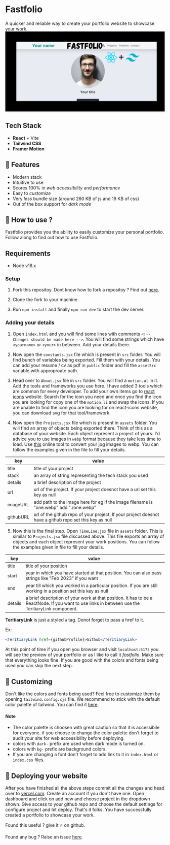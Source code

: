 # Fastfolio

A quicker and reliable way to create your portfolio website to showcase your work.
![Fastfolio ](https://github.com/bhendi-boi/fastfolio/blob/main/media/Fastfolio.png?raw=true)

## Tech Stack

- **React** + Vite
- **Tailwind CSS**
- **Framer Motion**

## 🔑 Features

- Modern stack
- Intuitive to use
- Scores 100% in _web accessibility_ and _performance_
- Easy to _customize_
- Very _less_ bundle size (around 260 KB of js and 19 KB of css)
- Out of the box support for _dark mode_

## 🤔 How to use ?

Fastfolio provides you the ability to easily customize your personal portfolio. Follow along to find out how to use Fastfolio.

## Requirements

- Node v18.x

### Setup

1. Fork this repositoy. Dont know how to fork a repositoy ? Find out [here](https://docs.github.com/en/get-started/quickstart/fork-a-repo).

2. Clone the fork to your machine.

3. Run `npm install` and finally `npm run dev` to start the dev server.

### Adding your details

1. Open `index.html` and you will find some lines with comments `<!-- Changes should be made here -->`. You will find some strings which have `<yourname>` or `<your>` in between. Add your details there.

2. Now open the `constants.jsx` file which is present in `src` folder. You will find bunch of variables being exported. Fill them with your details. You can add your resume / cv as pdf in `public` folder and fill the `assetSrc` variable with approproate path.

3. Head over to `About.jsx` file in `src` folder. You will find a `motion.ul` in it. Add the tools and frameworks you use here. I have added 3 tools which are common for every developer. To add your own items go to [react icons](https://react-icons.github.io/react-icons) website. Search for the icon you need and once you find the icon you are looking for copy one of the `motion.li` and swap the icons. If you are unable to find the icon you are looking for on react-icons website, you can download svg for that tool/framework.

4. Now open the `Projects.jsx` file which is present in `assets` folder. You will find an array of objects being exported there. Think of this as a database of your website. Each object represent a project of yours. I'd advice you to use images in `webp` format because they take less time to load. Use [this](https://www.freeconvert.com/jpg-to-webp) online tool to convert your jpg images to webp. You can follow the examples given in the file to fill your details.

| **key**   | **value**                                                                                               |
| --------- | ------------------------------------------------------------------------------------------------------- |
| title     | title of your project                                                                                   |
| stack     | an array of string representing the tech stack you used                                                 |
| details   | a brief description of the project                                                                      |
| url       | url of the project. If your project doesnot have a url set this key as null                             |
| imageURL  | add path to the image here for eg if the image filename is "one.webp" add "./one.webp"                  |
| githubURL | url of the github repo of your project. If your project doesnot have a github repo set this key as null |

5. Now this is the final step. Open `TimeLine.jsx` file in `assets` folder. This is similar to `Projects.jsx` file discussed above. This file exports an array of objects and each object represent your work positions. You can follow the examples given in file to fill your details.

| key     | value                                                                                                                                             |
| ------- | ------------------------------------------------------------------------------------------------------------------------------------------------- |
| title   | title of your position                                                                                                                            |
| start   | year in which you have started at that position. You can also pass strings like "Feb 2023" if you want                                            |
| end     | year till which you worked in a particular position. If you are still working in a position set this key as null                                  |
| details | a brief description of your work at that position. It has to be a ReactNode. If you want to use links in between use the TeritiaryLink component. |

**TeritiaryLink** is just a styled `a` tag. Donot forget to pass a href to it.

Ex:

```jsx
<TeritiaryLink href={githubProfile}>Github</TeritiaryLink>
```

At this point of time if you open you browser and visit `localhost:5173` you will see the preview of your portfolio or as I like to call it _fastfolio_. Make sure that everything looks fine. If you are good with the colors and fonts being used you can skip the next step.

## 🎨 Customizing

Don't like the colors and fonts being used? Feel free to customize them by opening `tailwind.config.cjs` file.
We recommend to stick with the default color palette of tailwind. You can find it [here](https://tailwindcss.com/docs/customizing-colors#default-color-palette).

#### Note

- The color palette is choosen with great caution so that it is accessibile for everyone. if you choose to change the color palette don't forget to audit your site for web accessibility before deploying.
- colors with `dark-` prefix are used when dark mode is turned on.
- colors with `bg-` prefix are background colors.
- If you are changing a font don't forget to add link to it in `index.html` or `index.css` files.

## 🚀 Deploying your website

After you have finished all the above steps commit all the changes and head over to [vercel.com](https://vercel.com/). Create an account if you don't have one. Open dashboard and click on add new and choose project in the dropdown shown. Give access to your github repo and choose the default settings for configure project and hit deploy. That's it folks. You have successfully created a portfolio to showcase your work.

Found this useful ? give it ⭐ on github.

Found any bug ? Raise an issue [here](https://github.com/bhendi-boi/fastfolio/issues).
